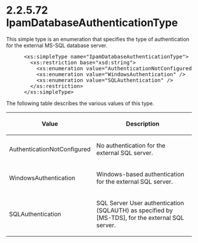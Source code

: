 <html dir="LTR" xmlns:mshelp="http://msdn.microsoft.com/mshelp" xmlns:ddue="http://ddue.schemas.microsoft.com/authoring/2003/5" xmlns:xlink="http://www.w3.org/1999/xlink" xmlns:tool="http://www.microsoft.com/tooltip">
 <body>
 <div id="header">
 <h1 class="heading">2.2.5.72 IpamDatabaseAuthenticationType</h1>
 </div>
 <div id="mainSection">
 <div id="mainBody">
 <div id="allHistory" class="saveHistory"></div>
 <div id="sectionSection0" class="section" name="collapseableSection">
 

<p>This simple type is an enumeration that specifies the type
of authentication for the external MS-SQL database server.</p>

<dl>
<dd>
<div><pre> &lt;xs:simpleType name=&quot;IpamDatabaseAuthenticationType&quot;&gt;
   &lt;xs:restriction base=&quot;xsd:string&quot;&gt;
     &lt;xs:enumeration value=&quot;AuthenticationNotConfigured&quot; /&gt;
     &lt;xs:enumeration value=&quot;WindowsAuthentication&quot; /&gt;
     &lt;xs:enumeration value=&quot;SQLAuthentication&quot; /&gt;
   &lt;/xs:restriction&gt;
 &lt;/xs:simpleType&gt;
</pre></div>
</dd></dl>

<p>The following table describes the various values of this
type.</p>

<table>
 <thead>
 <tr>
 <th>
 <p>Value</p>
 </th>
 <th>
 <p>Description</p>
 </th>
 </tr>
 </thead>
 <tr>
 <td>
 <p>AuthenticationNotConfigured</p>
 </td>
 <td>
 <p>No authentication for the external SQL server.</p>
 </td>
 </tr>
 <tr>
 <td>
 <p>WindowsAuthentication</p>
 </td>
 <td>
 <p>Windows-based authentication for the external SQL
 server.</p>
 </td>
 </tr>
 <tr>
 <td>
 <p>SQLAuthentication</p>
 </td>
 <td>
 <p>SQL Server User authentication (SQLAUTH) as specified
 by <mshelp:link keywords="b46a581a-39de-4745-b076-ec4dbb7d13ec" tabindex="0">[MS-TDS]</mshelp:link>,
 for the external SQL server.</p>
 </td>
 </tr>
</table>

<p> </p>


 </div>
 </div>
 </div>
 </body>
</html>
